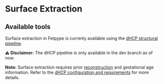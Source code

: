 
# Surface Extraction

## Available tools

Surface extraction in Fetpype is currenly available using the [dHCP structural pipeline](segmentation.md#dhcp-structural-pipeline).

**⚠️ Disclaimer:** The dHCP pipeline is only available in the dev branch as of now.

**Note:** Surface extraction requires prior [reconstruction](reconstruction.md) and gestational age information. Refer to the [dHCP configuration and requirements](segmentation.md#dhcp-structural-pipeline) for more details.
